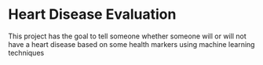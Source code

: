 # Heart Disease Evaluation

This project has the goal to tell someone whether someone will or will not have a heart disease based on some health markers using machine learning techniques
